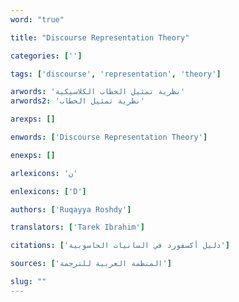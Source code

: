 ```yaml
---
word: "true"

title: "Discourse Representation Theory"

categories: ['']

tags: ['discourse', 'representation', 'theory']

arwords: 'نظرية تمثيل الخطاب الكلاسيكية'
arwords2: 'نظرية تمثيل الخطاب'

arexps: []

enwords: ['Discourse Representation Theory']

enexps: []

arlexicons: 'ن'

enlexicons: ['D']

authors: ['Ruqayya Roshdy']

translators: ['Tarek Ibrahim']

citations: ['دليل أكسفورد في السانيات الحاسوبية']

sources: ['المنظمة العربية للترجمة']

slug: ""
---
```

